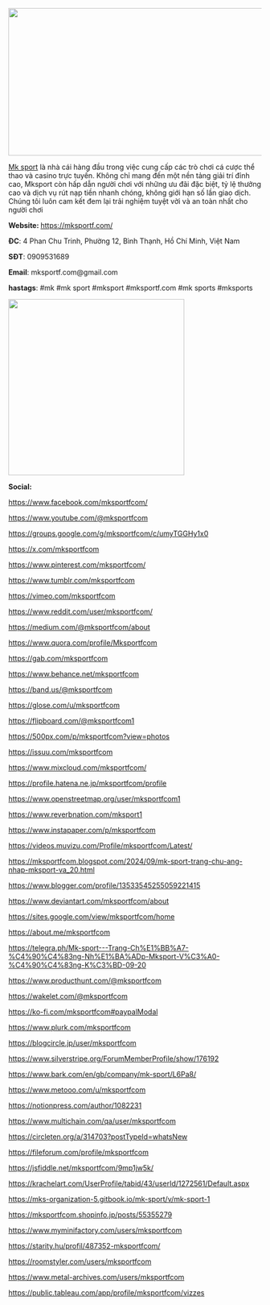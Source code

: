 <p><img src="https://i.ibb.co/NLvNGfD/photo-2024-10-24-13-51-53-1.jpg" alt="" width="880" height="293" /></p>
<p><a href="https://mksportf.com/">Mk sport</a> l&agrave; nh&agrave; c&aacute;i h&agrave;ng đầu trong việc cung cấp c&aacute;c tr&ograve; chơi c&aacute; cược thể thao v&agrave; casino trực tuyến. Kh&ocirc;ng chỉ mang đến một nền tảng giải tr&iacute; đỉnh cao, Mksport c&ograve;n hấp dẫn người chơi với những ưu đ&atilde;i đặc biệt, tỷ lệ thưởng cao v&agrave; dịch vụ r&uacute;t nạp tiền nhanh ch&oacute;ng, kh&ocirc;ng giới hạn số lần giao dịch. Ch&uacute;ng t&ocirc;i lu&ocirc;n cam kết đem lại trải nghiệm tuyệt vời v&agrave; an to&agrave;n nhất cho người chơi</p>
<p><strong>Website</strong><strong>: </strong><a href="https://mksportf.com/">https://mksportf.com/</a></p>
<p><strong>ĐC</strong>: 4 Phan Chu Trinh, Phường 12, B&igrave;nh Thạnh, Hồ Ch&iacute; Minh, Việt Nam</p>
<p><strong>SĐT</strong>: 0909531689</p>
<p><strong>Email</strong>: mksportf.com@gmail.com</p>
<p><strong>hastags</strong>: #mk #mk sport #mksport #mksportf.com #mk sports #mksports&nbsp;</p>
<p><img src="&lt;p&gt;&lt;img src=&quot;https://pbs.twimg.com/profile_banners/1849346713523560448/1729753651/1500x500&quot; alt=&quot;&quot; width=&quot;831&quot; height=&quot;277&quot; /&gt;&lt;/p&gt; &lt;p&gt;&lt;a href=&quot;https://mksportf.com/&quot;&gt;Mk sport&lt;/a&gt; l&amp;agrave; nh&amp;agrave; c&amp;aacute;i h&amp;agrave;ng đầu trong việc cung cấp c&amp;aacute;c tr&amp;ograve; chơi c&amp;aacute; cược thể thao v&amp;agrave; casino trực tuyến. Kh&amp;ocirc;ng chỉ mang đến một nền tảng giải tr&amp;iacute; đỉnh cao, Mksport c&amp;ograve;n hấp dẫn người chơi với những ưu đ&amp;atilde;i đặc biệt, tỷ lệ thưởng cao v&amp;agrave; dịch vụ r&amp;uacute;t nạp tiền nhanh ch&amp;oacute;ng, kh&amp;ocirc;ng giới hạn số lần giao dịch. Ch&amp;uacute;ng t&amp;ocirc;i lu&amp;ocirc;n cam kết đem lại trải nghiệm tuyệt vời v&amp;agrave; an to&amp;agrave;n nhất cho người chơi&lt;/p&gt; &lt;p&gt;&lt;strong&gt;Website&lt;/strong&gt;&lt;strong&gt;: &lt;/strong&gt;&lt;a href=&quot;https://mksportf.com/&quot;&gt;https://mksportf.com/&lt;/a&gt;&lt;/p&gt; &lt;p&gt;&lt;strong&gt;ĐC&lt;/strong&gt;: 4 Phan Chu Trinh, Phường 12, B&amp;igrave;nh Thạnh, Hồ Ch&amp;iacute; Minh, Việt Nam&lt;/p&gt; &lt;p&gt;&lt;strong&gt;SĐT&lt;/strong&gt;: 0909531689&lt;/p&gt; &lt;p&gt;&lt;strong&gt;Email&lt;/strong&gt;: mksportf.com@gmail.com&lt;/p&gt; &lt;p&gt;&lt;strong&gt;hastags&lt;/strong&gt;: #mk #mk sport #mksport #mksportf.com #mk sports #mksports&amp;nbsp;&lt;/p&gt; &lt;p&gt;&lt;img src=&quot;https://pbs.twimg.com/profile_images/1849346766598180864/HDjjP26Z_400x400.jpg&quot; alt=&quot;&quot; width=&quot;268&quot; height=&quot;268&quot; /&gt;&lt;/p&gt; &lt;p&gt;&lt;strong&gt;Social:&lt;/strong&gt;&lt;/p&gt; &lt;p&gt;&lt;a href=&quot;https://www.facebook.com/mksportfcom/&quot;&gt;https://www.facebook.com/mksportfcom/&lt;/a&gt;&lt;/p&gt; &lt;p&gt;&lt;a href=&quot;https://www.youtube.com/@mksportfcom&quot;&gt;https://www.youtube.com/@mksportfcom&lt;/a&gt;&lt;/p&gt; &lt;p&gt;&lt;a href=&quot;https://groups.google.com/g/mksportfcom/c/umyTGGHy1x0&quot;&gt;https://groups.google.com/g/mksportfcom/c/umyTGGHy1x0&lt;/a&gt;&lt;/p&gt; &lt;p&gt;&lt;a href=&quot;https://x.com/mksportfcom&quot;&gt;https://x.com/mksportfcom&lt;/a&gt;&lt;/p&gt; &lt;p&gt;&lt;a href=&quot;https://www.pinterest.com/mksportfcom/&quot;&gt;https://www.pinterest.com/mksportfcom/&lt;/a&gt;&lt;/p&gt; &lt;p&gt;&lt;a href=&quot;https://www.tumblr.com/mksportfcom&quot;&gt;https://www.tumblr.com/mksportfcom&lt;/a&gt;&lt;/p&gt; &lt;p&gt;&lt;a href=&quot;https://vimeo.com/mksportfcom&quot;&gt;https://vimeo.com/mksportfcom&lt;/a&gt;&lt;/p&gt; &lt;p&gt;&lt;a href=&quot;https://www.reddit.com/user/mksportfcom/&quot;&gt;https://www.reddit.com/user/mksportfcom/&lt;/a&gt;&lt;/p&gt; &lt;p&gt;&lt;a href=&quot;https://medium.com/@mksportfcom/about&quot;&gt;https://medium.com/@mksportfcom/about&lt;/a&gt;&lt;/p&gt; &lt;p&gt;&lt;a href=&quot;https://www.quora.com/profile/Mksportfcom&quot;&gt;https://www.quora.com/profile/Mksportfcom&lt;/a&gt;&lt;/p&gt; &lt;p&gt;&lt;a href=&quot;https://gab.com/mksportfcom&quot;&gt;https://gab.com/mksportfcom&lt;/a&gt;&lt;/p&gt; &lt;p&gt;&lt;a href=&quot;https://www.behance.net/mksportfcom&quot;&gt;https://www.behance.net/mksportfcom&lt;/a&gt;&lt;/p&gt; &lt;p&gt;&lt;a href=&quot;https://band.us/@mksportfcom&quot;&gt;https://band.us/@mksportfcom&lt;/a&gt;&lt;/p&gt; &lt;p&gt;&lt;a href=&quot;https://glose.com/u/mksportfcom&quot;&gt;https://glose.com/u/mksportfcom&lt;/a&gt;&lt;/p&gt; &lt;p&gt;&lt;a href=&quot;https://flipboard.com/@mksportfcom1&quot;&gt;https://flipboard.com/@mksportfcom1&lt;/a&gt;&lt;/p&gt; &lt;p&gt;&lt;a href=&quot;https://500px.com/p/mksportfcom?view=photos&quot;&gt;https://500px.com/p/mksportfcom?view=photos&lt;/a&gt;&lt;/p&gt; &lt;p&gt;&lt;a href=&quot;https://issuu.com/mksportfcom&quot;&gt;https://issuu.com/mksportfcom&lt;/a&gt;&lt;/p&gt; &lt;p&gt;&lt;a href=&quot;https://www.mixcloud.com/mksportfcom/&quot;&gt;https://www.mixcloud.com/mksportfcom/&lt;/a&gt;&lt;/p&gt; &lt;p&gt;&lt;a href=&quot;https://profile.hatena.ne.jp/mksportfcom/profile&quot;&gt;https://profile.hatena.ne.jp/mksportfcom/profile&lt;/a&gt;&lt;/p&gt; &lt;p&gt;&lt;a href=&quot;https://www.openstreetmap.org/user/mksportfcom1&quot;&gt;https://www.openstreetmap.org/user/mksportfcom1&lt;/a&gt;&lt;/p&gt; &lt;p&gt;&lt;a href=&quot;https://www.reverbnation.com/mksport1&quot;&gt;https://www.reverbnation.com/mksport1&lt;/a&gt;&lt;/p&gt; &lt;p&gt;&lt;a href=&quot;https://www.instapaper.com/p/mksportfcom&quot;&gt;https://www.instapaper.com/p/mksportfcom&lt;/a&gt;&lt;/p&gt; &lt;p&gt;&lt;a href=&quot;https://videos.muvizu.com/Profile/mksportfcom/Latest/&quot;&gt;https://videos.muvizu.com/Profile/mksportfcom/Latest/&lt;/a&gt;&lt;/p&gt; &lt;p&gt;&lt;a href=&quot;https://mksportfcom.blogspot.com/2024/09/mk-sport-trang-chu-ang-nhap-mksport-va_20.html&quot;&gt;https://mksportfcom.blogspot.com/2024/09/mk-sport-trang-chu-ang-nhap-mksport-va_20.html&lt;/a&gt;&lt;/p&gt; &lt;p&gt;&lt;a href=&quot;https://www.blogger.com/profile/13533545255059221415&quot;&gt;https://www.blogger.com/profile/13533545255059221415&lt;/a&gt;&lt;/p&gt; &lt;p&gt;&lt;a href=&quot;https://www.deviantart.com/mksportfcom/about&quot;&gt;https://www.deviantart.com/mksportfcom/about&lt;/a&gt;&lt;/p&gt; &lt;p&gt;&lt;a href=&quot;https://sites.google.com/view/mksportfcom/home&quot;&gt;https://sites.google.com/view/mksportfcom/home&lt;/a&gt;&lt;/p&gt; &lt;p&gt;&lt;a href=&quot;https://about.me/mksportfcom&quot;&gt;https://about.me/mksportfcom&lt;/a&gt;&lt;/p&gt; &lt;p&gt;&lt;a href=&quot;https://telegra.ph/Mk-sport---Trang-Ch%E1%BB%A7-%C4%90%C4%83ng-Nh%E1%BA%ADp-Mksport-V%C3%A0-%C4%90%C4%83ng-K%C3%BD-09-20&quot;&gt;https://telegra.ph/Mk-sport---Trang-Ch%E1%BB%A7-%C4%90%C4%83ng-Nh%E1%BA%ADp-Mksport-V%C3%A0-%C4%90%C4%83ng-K%C3%BD-09-20&lt;/a&gt;&lt;/p&gt; &lt;p&gt;&lt;a href=&quot;https://www.producthunt.com/@mksportfcom&quot;&gt;https://www.producthunt.com/@mksportfcom&lt;/a&gt;&lt;/p&gt; &lt;p&gt;&lt;a href=&quot;https://wakelet.com/@mksportfcom&quot;&gt;https://wakelet.com/@mksportfcom&lt;/a&gt;&lt;/p&gt; &lt;p&gt;&lt;a href=&quot;https://ko-fi.com/mksportfcom#paypalModal&quot;&gt;https://ko-fi.com/mksportfcom#paypalModal&lt;/a&gt;&lt;/p&gt; &lt;p&gt;&lt;a href=&quot;https://www.plurk.com/mksportfcom&quot;&gt;https://www.plurk.com/mksportfcom&lt;/a&gt;&lt;/p&gt; &lt;p&gt;&lt;a href=&quot;https://blogcircle.jp/user/mksportfcom&quot;&gt;https://blogcircle.jp/user/mksportfcom&lt;/a&gt;&lt;/p&gt; &lt;p&gt;&lt;a href=&quot;https://www.silverstripe.org/ForumMemberProfile/show/176192&quot;&gt;https://www.silverstripe.org/ForumMemberProfile/show/176192&lt;/a&gt;&lt;/p&gt; &lt;p&gt;&lt;a href=&quot;https://www.bark.com/en/gb/company/mk-sport/L6Pa8/&quot;&gt;https://www.bark.com/en/gb/company/mk-sport/L6Pa8/&lt;/a&gt;&lt;/p&gt; &lt;p&gt;&lt;a href=&quot;https://www.metooo.com/u/mksportfcom&quot;&gt;https://www.metooo.com/u/mksportfcom&lt;/a&gt;&lt;/p&gt; &lt;p&gt;&lt;a href=&quot;https://notionpress.com/author/1082231&quot;&gt;https://notionpress.com/author/1082231&lt;/a&gt;&lt;/p&gt; &lt;p&gt;&lt;a href=&quot;https://www.multichain.com/qa/user/mksportfcom&quot;&gt;https://www.multichain.com/qa/user/mksportfcom&lt;/a&gt;&lt;/p&gt; &lt;p&gt;&lt;a href=&quot;https://circleten.org/a/314703?postTypeId=whatsNew&quot;&gt;https://circleten.org/a/314703?postTypeId=whatsNew&lt;/a&gt;&lt;/p&gt; &lt;p&gt;&lt;a href=&quot;https://fileforum.com/profile/mksportfcom&quot;&gt;https://fileforum.com/profile/mksportfcom&lt;/a&gt;&lt;/p&gt; &lt;p&gt;&lt;a href=&quot;https://jsfiddle.net/mksportfcom/9mp1jw5k/&quot;&gt;https://jsfiddle.net/mksportfcom/9mp1jw5k/&lt;/a&gt;&lt;/p&gt; &lt;p&gt;&lt;a href=&quot;https://krachelart.com/UserProfile/tabid/43/userId/1272561/Default.aspx&quot;&gt;https://krachelart.com/UserProfile/tabid/43/userId/1272561/Default.aspx&lt;/a&gt;&lt;/p&gt; &lt;p&gt;&lt;a href=&quot;https://mks-organization-5.gitbook.io/mk-sport/v/mk-sport-1&quot;&gt;https://mks-organization-5.gitbook.io/mk-sport/v/mk-sport-1&lt;/a&gt;&lt;/p&gt; &lt;p&gt;&lt;a href=&quot;https://mksportfcom.shopinfo.jp/posts/55355279&quot;&gt;https://mksportfcom.shopinfo.jp/posts/55355279&lt;/a&gt;&lt;/p&gt; &lt;p&gt;&lt;a href=&quot;https://www.myminifactory.com/users/mksportfcom&quot;&gt;https://www.myminifactory.com/users/mksportfcom&lt;/a&gt;&lt;/p&gt; &lt;p&gt;&lt;a href=&quot;https://starity.hu/profil/487352-mksportfcom/&quot;&gt;https://starity.hu/profil/487352-mksportfcom/&lt;/a&gt;&lt;/p&gt; &lt;p&gt;&lt;a href=&quot;https://roomstyler.com/users/mksportfcom&quot;&gt;https://roomstyler.com/users/mksportfcom&lt;/a&gt;&lt;/p&gt; &lt;p&gt;&lt;a href=&quot;https://www.metal-archives.com/users/mksportfcom&quot;&gt;https://www.metal-archives.com/users/mksportfcom&lt;/a&gt;&lt;/p&gt; &lt;p&gt;&lt;a href=&quot;https://public.tableau.com/app/profile/mksportfcom/vizzes&quot;&gt;https://public.tableau.com/app/profile/mksportfcom/vizzes&lt;/a&gt;&lt;/p&gt; &lt;p&gt;&amp;nbsp;&lt;/p&gt;" alt="" /><img src="https://i.ibb.co/d4TdD03/460457860-8237362299674621-8128558026613168170-n-1.jpg" alt="" width="350" height="350" /></p>
<p><strong>Social:</strong></p>
<p><a href="https://www.facebook.com/mksportfcom/">https://www.facebook.com/mksportfcom/</a></p>
<p><a href="https://www.youtube.com/@mksportfcom">https://www.youtube.com/@mksportfcom</a></p>
<p><a href="https://groups.google.com/g/mksportfcom/c/umyTGGHy1x0">https://groups.google.com/g/mksportfcom/c/umyTGGHy1x0</a></p>
<p><a href="https://x.com/mksportfcom">https://x.com/mksportfcom</a></p>
<p><a href="https://www.pinterest.com/mksportfcom/">https://www.pinterest.com/mksportfcom/</a></p>
<p><a href="https://www.tumblr.com/mksportfcom">https://www.tumblr.com/mksportfcom</a></p>
<p><a href="https://vimeo.com/mksportfcom">https://vimeo.com/mksportfcom</a></p>
<p><a href="https://www.reddit.com/user/mksportfcom/">https://www.reddit.com/user/mksportfcom/</a></p>
<p><a href="https://medium.com/@mksportfcom/about">https://medium.com/@mksportfcom/about</a></p>
<p><a href="https://www.quora.com/profile/Mksportfcom">https://www.quora.com/profile/Mksportfcom</a></p>
<p><a href="https://gab.com/mksportfcom">https://gab.com/mksportfcom</a></p>
<p><a href="https://www.behance.net/mksportfcom">https://www.behance.net/mksportfcom</a></p>
<p><a href="https://band.us/@mksportfcom">https://band.us/@mksportfcom</a></p>
<p><a href="https://glose.com/u/mksportfcom">https://glose.com/u/mksportfcom</a></p>
<p><a href="https://flipboard.com/@mksportfcom1">https://flipboard.com/@mksportfcom1</a></p>
<p><a href="https://500px.com/p/mksportfcom?view=photos">https://500px.com/p/mksportfcom?view=photos</a></p>
<p><a href="https://issuu.com/mksportfcom">https://issuu.com/mksportfcom</a></p>
<p><a href="https://www.mixcloud.com/mksportfcom/">https://www.mixcloud.com/mksportfcom/</a></p>
<p><a href="https://profile.hatena.ne.jp/mksportfcom/profile">https://profile.hatena.ne.jp/mksportfcom/profile</a></p>
<p><a href="https://www.openstreetmap.org/user/mksportfcom1">https://www.openstreetmap.org/user/mksportfcom1</a></p>
<p><a href="https://www.reverbnation.com/mksport1">https://www.reverbnation.com/mksport1</a></p>
<p><a href="https://www.instapaper.com/p/mksportfcom">https://www.instapaper.com/p/mksportfcom</a></p>
<p><a href="https://videos.muvizu.com/Profile/mksportfcom/Latest/">https://videos.muvizu.com/Profile/mksportfcom/Latest/</a></p>
<p><a href="https://mksportfcom.blogspot.com/2024/09/mk-sport-trang-chu-ang-nhap-mksport-va_20.html">https://mksportfcom.blogspot.com/2024/09/mk-sport-trang-chu-ang-nhap-mksport-va_20.html</a></p>
<p><a href="https://www.blogger.com/profile/13533545255059221415">https://www.blogger.com/profile/13533545255059221415</a></p>
<p><a href="https://www.deviantart.com/mksportfcom/about">https://www.deviantart.com/mksportfcom/about</a></p>
<p><a href="https://sites.google.com/view/mksportfcom/home">https://sites.google.com/view/mksportfcom/home</a></p>
<p><a href="https://about.me/mksportfcom">https://about.me/mksportfcom</a></p>
<p><a href="https://telegra.ph/Mk-sport---Trang-Ch%E1%BB%A7-%C4%90%C4%83ng-Nh%E1%BA%ADp-Mksport-V%C3%A0-%C4%90%C4%83ng-K%C3%BD-09-20">https://telegra.ph/Mk-sport---Trang-Ch%E1%BB%A7-%C4%90%C4%83ng-Nh%E1%BA%ADp-Mksport-V%C3%A0-%C4%90%C4%83ng-K%C3%BD-09-20</a></p>
<p><a href="https://www.producthunt.com/@mksportfcom">https://www.producthunt.com/@mksportfcom</a></p>
<p><a href="https://wakelet.com/@mksportfcom">https://wakelet.com/@mksportfcom</a></p>
<p><a href="https://ko-fi.com/mksportfcom#paypalModal">https://ko-fi.com/mksportfcom#paypalModal</a></p>
<p><a href="https://www.plurk.com/mksportfcom">https://www.plurk.com/mksportfcom</a></p>
<p><a href="https://blogcircle.jp/user/mksportfcom">https://blogcircle.jp/user/mksportfcom</a></p>
<p><a href="https://www.silverstripe.org/ForumMemberProfile/show/176192">https://www.silverstripe.org/ForumMemberProfile/show/176192</a></p>
<p><a href="https://www.bark.com/en/gb/company/mk-sport/L6Pa8/">https://www.bark.com/en/gb/company/mk-sport/L6Pa8/</a></p>
<p><a href="https://www.metooo.com/u/mksportfcom">https://www.metooo.com/u/mksportfcom</a></p>
<p><a href="https://notionpress.com/author/1082231">https://notionpress.com/author/1082231</a></p>
<p><a href="https://www.multichain.com/qa/user/mksportfcom">https://www.multichain.com/qa/user/mksportfcom</a></p>
<p><a href="https://circleten.org/a/314703?postTypeId=whatsNew">https://circleten.org/a/314703?postTypeId=whatsNew</a></p>
<p><a href="https://fileforum.com/profile/mksportfcom">https://fileforum.com/profile/mksportfcom</a></p>
<p><a href="https://jsfiddle.net/mksportfcom/9mp1jw5k/">https://jsfiddle.net/mksportfcom/9mp1jw5k/</a></p>
<p><a href="https://krachelart.com/UserProfile/tabid/43/userId/1272561/Default.aspx">https://krachelart.com/UserProfile/tabid/43/userId/1272561/Default.aspx</a></p>
<p><a href="https://mks-organization-5.gitbook.io/mk-sport/v/mk-sport-1">https://mks-organization-5.gitbook.io/mk-sport/v/mk-sport-1</a></p>
<p><a href="https://mksportfcom.shopinfo.jp/posts/55355279">https://mksportfcom.shopinfo.jp/posts/55355279</a></p>
<p><a href="https://www.myminifactory.com/users/mksportfcom">https://www.myminifactory.com/users/mksportfcom</a></p>
<p><a href="https://starity.hu/profil/487352-mksportfcom/">https://starity.hu/profil/487352-mksportfcom/</a></p>
<p><a href="https://roomstyler.com/users/mksportfcom">https://roomstyler.com/users/mksportfcom</a></p>
<p><a href="https://www.metal-archives.com/users/mksportfcom">https://www.metal-archives.com/users/mksportfcom</a></p>
<p><a href="https://public.tableau.com/app/profile/mksportfcom/vizzes">https://public.tableau.com/app/profile/mksportfcom/vizzes</a></p>
<p>&nbsp;</p>